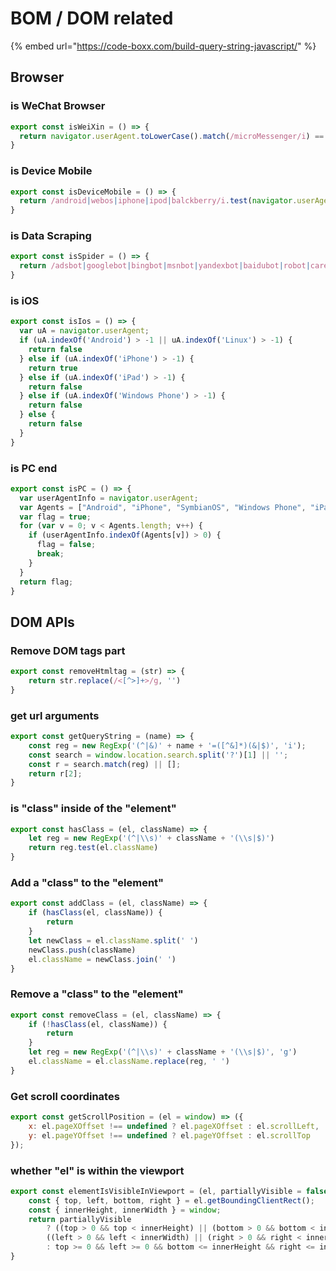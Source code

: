 # BOM / DOM related

{% embed url="https://code-boxx.com/build-query-string-javascript/" %}

## Browser

### is WeChat Browser

```javascript
export const isWeiXin = () => {
  return navigator.userAgent.toLowerCase().match(/microMessenger/i) == 'micromessenger'
}
```

### is Device Mobile

```javascript
export const isDeviceMobile = () => {
  return /android|webos|iphone|ipod|balckberry/i.test(navigator.userAgent.toLowerCase());
}
```

### is Data Scraping

```javascript
export const isSpider = () => {
  return /adsbot|googlebot|bingbot|msnbot|yandexbot|baidubot|robot|careerbot|seznambot|bot|baiduspider|jikespider|symantecspider|scannerlwebcrawler|crawler|360spider|sosospider|sogou web sprider|sogou orion spider/.test(navigator.userAgent.toLowerCase());
}
```

### is iOS

```javascript
export const isIos = () => {
  var uA = navigator.userAgent;
  if (uA.indexOf('Android') > -1 || uA.indexOf('Linux') > -1) {
    return false
  } else if (uA.indexOf('iPhone') > -1) {
    return true
  } else if (uA.indexOf('iPad') > -1) {
    return false
  } else if (uA.indexOf('Windows Phone') > -1) {
    return false
  } else {
    return false
  }
}
```

### is PC end

```javascript
export const isPC = () => {
  var userAgentInfo = navigator.userAgent;
  var Agents = ["Android", "iPhone", "SymbianOS", "Windows Phone", "iPad", "iPod"];
  var flag = true;
  for (var v = 0; v < Agents.length; v++) {
    if (userAgentInfo.indexOf(Agents[v]) > 0) {
      flag = false;
      break;
    }
  }
  return flag;
}
```

## DOM APIs

### Remove DOM tags part

```javascript
export const removeHtmltag = (str) => {
    return str.replace(/<[^>]+>/g, '')
}
```

### get url arguments

```javascript
export const getQueryString = (name) => {
    const reg = new RegExp('(^|&)' + name + '=([^&]*)(&|$)', 'i');
    const search = window.location.search.split('?')[1] || '';
    const r = search.match(reg) || [];
    return r[2];
}
```

### is "class" inside of the "element"

```javascript
export const hasClass = (el, className) => {
    let reg = new RegExp('(^|\\s)' + className + '(\\s|$)')
    return reg.test(el.className)
}
```

### Add a "class" to the "element"

```javascript
export const addClass = (el, className) => {
    if (hasClass(el, className)) {
        return
    }
    let newClass = el.className.split(' ')
    newClass.push(className)
    el.className = newClass.join(' ')
}
```

### Remove a "class" to the "element"

```javascript
export const removeClass = (el, className) => {
    if (!hasClass(el, className)) {
        return
    }
    let reg = new RegExp('(^|\\s)' + className + '(\\s|$)', 'g')
    el.className = el.className.replace(reg, ' ')
}
```

### Get scroll coordinates

```javascript
export const getScrollPosition = (el = window) => ({
    x: el.pageXOffset !== undefined ? el.pageXOffset : el.scrollLeft,
    y: el.pageYOffset !== undefined ? el.pageYOffset : el.scrollTop
});
```

### whether "el" is within the viewport

```javascript
export const elementIsVisibleInViewport = (el, partiallyVisible = false) => {
    const { top, left, bottom, right } = el.getBoundingClientRect();
    const { innerHeight, innerWidth } = window;
    return partiallyVisible
        ? ((top > 0 && top < innerHeight) || (bottom > 0 && bottom < innerHeight)) &&
        ((left > 0 && left < innerWidth) || (right > 0 && right < innerWidth))
        : top >= 0 && left >= 0 && bottom <= innerHeight && right <= innerWidth;
}
```

